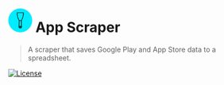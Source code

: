 # <img src="https://raw.githubusercontent.com/isaiahnields/app-scraper/master/logo.png" width="48"> App Scraper

> A scraper that saves Google Play and App Store data to a spreadsheet.

[![License](https://img.shields.io/github/license/isaiahnields/app-scraper.svg)](https://github.com/isaiahnields/app-scraper/blob/master/LICENSE)
